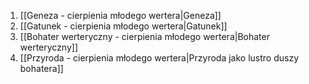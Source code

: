 1. [[Geneza - cierpienia młodego wertera|Geneza]]
2. [[Gatunek - cierpienia młodego wertera|Gatunek]]
3. [[Bohater werteryczny - cierpienia młodego wertera|Bohater werteryczny]]
4. [[Przyroda - cierpienia młodego wertera|Przyroda jako lustro duszy bohatera]]